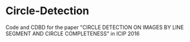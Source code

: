 # Circle-Detection
Code and CDBD for the paper "CIRCLE DETECTION ON IMAGES BY LINE SEGMENT AND CIRCLE COMPLETENESS" in ICIP 2016
